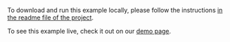 To download and run this example locally, please follow the instructions [in the readme file of the project](https://github.com/acidb/mobiscroll-demos-vue?tab=readme-ov-file#mobiscroll-vue-demos).

To see this example live, check it out on our [demo page](https://demo.mobiscroll.com/vue/calendar/week-to-month#).